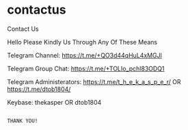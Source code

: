 # contactus
Contact Us 

Hello Please Kindly Us Through Any Of These Means

Telegram Channel: https://t.me/+QO3d44qHuL4xMGJl

Telegram Group Chat: https://t.me/+TOLIo_pchl83ODQ1

Telegram Administerators: https://t.me/t_h_e_k_a_s_p_e_r/  OR  https://t.me/dtob1804/



Keybase: thekasper  OR  dtob1804                         
         
                                                                                                                                                  THANK YOU!
